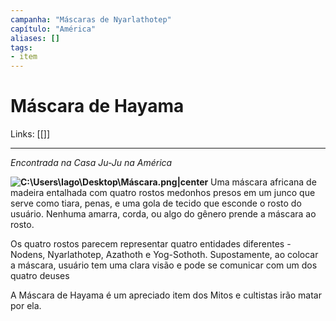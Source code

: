 ```yaml
---
campanha: "Máscaras de Nyarlathotep"
capítulo: "América"
aliases: []
tags: 
- item
---
```


# Máscara de Hayama

Links: [[]]

---
*Encontrada na Casa Ju-Ju na América*

**![C:\Users\Iago\Desktop\Máscara.png|center](https://lh6.googleusercontent.com/OuEEAi6zta9Mk_3SA3PVXzUa5c_KTl6TE0wnNfga4VigQLLbslTYM9t1A4V_3HODNj_aW27wWeN8kIXKSOR0c1UqTwza4ifVIMUpw9YKRJVGI-0cC96dmzQ194gg5vZz_K8W2T-dfTCfHqH77kuig5QBGQ3YADexwR9f3jjQ-U5A8sy9y7wdMDbO7487ZDbUiS-gCg)**
Uma máscara africana de madeira entalhada com quatro rostos medonhos presos em um junco que serve como tiara, penas, e uma gola de tecido que esconde o rosto do usuário. Nenhuma amarra, corda, ou algo do gênero prende a máscara ao rosto. 

Os quatro rostos parecem representar quatro entidades diferentes - Nodens, Nyarlathotep, Azathoth e Yog-Sothoth. Supostamente, ao colocar a máscara, usuário tem uma clara visão e pode se comunicar com um dos quatro deuses

A Máscara de Hayama é um apreciado item dos Mitos e cultistas irão matar por ela.
